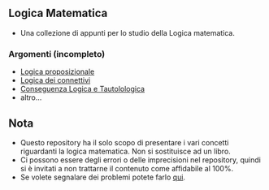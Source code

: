 ## Logica Matematica
- Una collezione di appunti per lo studio della Logica matematica.

### Argomenti (incompleto)
- [Logica proposizionale](https://github.com/Gabri432/logica_matematica/blob/master/logica_proposizionale.md)
- [Logica dei connettivi](https://github.com/Gabri432/logica_matematica/blob/master/logica_dei_connettivi.md)
- [Conseguenza Logica e Tautolologica](https://github.com/Gabri432/logica_matematica/blob/master/conseguenza_logica_e_tautologica.md)
- altro...

## Nota
- Questo repository ha il solo scopo di presentare i vari concetti riguardanti la logica matematica. Non si sostituisce ad un libro.
- Ci possono essere degli errori o delle imprecisioni nel repository, quindi si è invitati a non trattarne il contenuto come affidabile al 100%.
- Se volete segnalare dei problemi potete farlo [qui](https://github.com/Gabri432/logica_matematica/issues/new).
